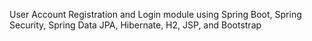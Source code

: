 User Account Registration and Login module using Spring Boot, Spring Security, Spring Data JPA, Hibernate, H2, JSP, and Bootstrap